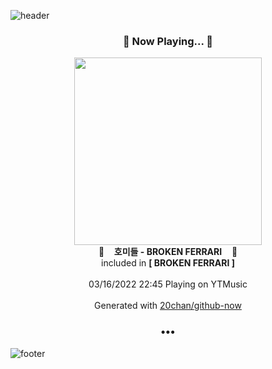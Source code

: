 ![header](https://capsule-render.vercel.app/api?type=wave&height=170&section=header&text=Hi.%20I'm%20SHIFT&fontColor=090707&fontAlignX=45&fontAlignY=65&fontSize=100)

<h3 align="center">🎵 Now Playing... 🎵</h3>
<p align="center">
  <a href="https://music.youtube.com/watch?v=soAm3NsNQzY">
    <img width="300" src="https://lh3.googleusercontent.com/8Tj6_2-arGDF8130Batky5eeRqtURItKLL571pQaT9rZlqb3BKhTcvmZuUXjmJgmNA7ohGL1DvCpuR8">
  </a>
  <br>
  🎵&nbsp&nbsp&nbsp <b>호미들 - BROKEN FERRARI</b> &nbsp&nbsp&nbsp🎵
  <br>
  included in <b>[ BROKEN FERRARI ]</b>
  
  <br />
  <br />
  03/16/2022 22:45 Playing on YTMusic
  <br />
  <br />
  Generated with <a href="https://github.com/20chan/github-now">20chan/github-now</a>
</p>

<h3 align="center">•••</h3>

![footer](https://capsule-render.vercel.app/api?type=wave&height=150&section=footer)

